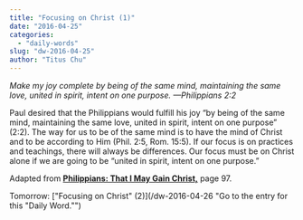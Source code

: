 ```yaml
---
title: "Focusing on Christ (1)"
date: "2016-04-25"
categories: 
  - "daily-words"
slug: "dw-2016-04-25"
author: "Titus Chu"
---
```


_Make my joy complete by being of the same mind, maintaining the same love, united in spirit, intent on one purpose._ _—Philippians 2:2_

Paul desired that the Philippians would fulfill his joy “by being of the same mind, maintaining the same love, united in spirit, intent on one purpose” (2:2). The way for us to be of the same mind is to have the mind of Christ and to be according to Him (Phil. 2:5, Rom. 15:5). If our focus is on practices and teachings, there will always be differences. Our focus must be on Christ alone if we are going to be “united in spirit, intent on one purpose.”

Adapted from __[Philippians: That I May Gain Christ,](/book-philippians/ "Go to the listing for this book.")__ page 97.

Tomorrow: ["Focusing on Christ" (2)](/dw-2016-04-26 "Go to the entry for this "Daily Word."")
